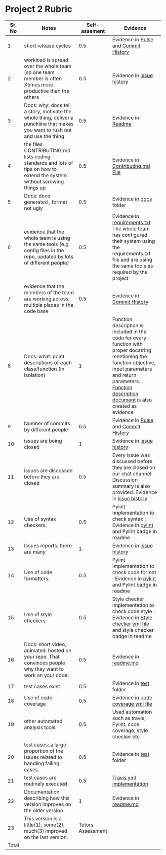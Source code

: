 # Project 2 Rubric


Sr. No| Notes|Self-assement|Evidence|
|----|--------|------|-------|
1| short release cycles | 0.5 | Evidence in [Pulse](https://github.com/SEProjGrp5/slash/pulse) and [Commit History](https://github.com/SEProjGrp5/slash/commits/main) |
2| workload is spread over the whole team (so one team member is often Xtimes more productive than the others| 0.5 | Evidence in [issue history](https://github.com/SEProjGrp5/slash/projects/1)|
3| Docs: why: docs tell a story, motivate the whole thing, deliver a punchline that makes you want to rush out and use the thing|0.5| Evidence in [Readme](https://github.com/SEProjGrp5/slash#readme)|
4| 	the files CONTRIBUTING.md lists coding standards and lots of tips on how to extend the system without screwing things up|0.5|Evidence in [Contributing.md File](https://github.com/SEProjGrp5/slash/blob/main/CONTRIBUTING.md)|
5| Docs: doco generated , format not ugly| 0.5 | Evidence in [docs](https://github.com/SEProjGrp5/slash/tree/main/docs) folder|
6| evidence that the whole team is using the same tools (e.g. config files in the repo, updated by lots of different people)|0.5|Evidence in [requirements.txt](https://github.com/SEProjGrp5/slash/blob/main/requirements.txt). The whole team has configured their system using the requirements.txt file and are using the same tools as required by the project|
7| evidence that the members of the team are working across multiple places in the code base |0.5| Evidence in [Commit History](https://github.com/SEProjGrp5/slash/commits/main)|
8|Docs: what: point descriptions of each class/function (in isolation)| 1 | Function description is included in the code for every function with proper docstring mentioning the function objective, input parameters and return parameters. [Function description document](https://github.com/SEProjGrp5/slash/blob/main/docs/function_description.md) is also created as evidence|
9|Number of commits: by different people |0.5| Evidence in [Pulse](https://github.com/SEProjGrp5/slash/pulse) and [Commit History](https://github.com/SEProjGrp5/slash/commits/main)|
10|issues are being closed|1|Evidence in [issue history](https://github.com/SEProjGrp5/slash/projects/1)|
11| issues are discussed before they are closed |0.5| Every issue was discussed before they are closed on our chat channel. Discussion summary is also provided. Evidence in [issue history](https://github.com/SEProjGrp5/slash/projects/1)|
12|Use of syntax checkers.|0.5| Pylint Implementation to check syntax : Evidence in [pylint](https://github.com/SEProjGrp5/slash/blob/main/.github/workflows/pylint.yml) and Pylint badge in readme| 
13| Issues reports: there are many|1| Evidence in [issue history](https://github.com/SEProjGrp5/slash/projects/1)|
14|	Use of code formatters. |0.5|Pylint Implementation to check code format : Evidence in [pylint](https://github.com/SEProjGrp5/slash/blob/main/.github/workflows/pylint.yml) and Pylint badge in readme |
15| Use of style checkers |0.5|Style checker implementation to check code style : Evidence in [Style checker yml file](https://github.com/SEProjGrp5/slash/blob/main/.github/workflows/style_checker.yml) and style checker badge in readme|
16|	Docs: short video, animated, hosted on your repo. That convinces people why they want to work on your code. | 0.5 | Evidence in [readme.md](https://github.com/SEProjGrp5/slash/blob/main/assets/demo.gif)|
17| test cases exist |0.5| Evidence in [test](https://github.com/SEProjGrp5/slash/tree/main/tests) folder|
18| Use of code coverage|0.5|Evidence in [code coverage yml file](https://github.com/SEProjGrp5/slash/blob/main/.github/workflows/workflow.yml)|
19| other automated analysis tools|0.5| Used automation such as travis, Pylint, code coverage, style checker etc |
20| test cases:.a large proportion of the issues related to handling failing cases.|0.5|Evidence in [test](https://github.com/SEProjGrp5/slash/tree/main/tests) folder|
21| test cases are routinely executed|0.5 | [Travis.yml implementation](https://github.com/SEProjGrp5/slash#dizzy-whats-new-in-phase-2)|
22| Documentation describing how this version improves on the older version|1| Evidence in [readme.md](https://github.com/SEProjGrp5/slash#dizzy-whats-new-in-phase-2) |
23| This version is a little(1), some(2), much(3) improved on the last version.| Tutors Assessment ||
Total| |  |

